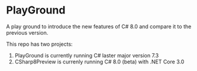 # PlayGround
A play ground to introduce the new features of C# 8.0 and compare it to the previous version.

This repo has two projects:
1) PlayGround is currently running C# laster major version 7.3 
2) CSharp8Preview is currenly running C# 8.0 (beta) with .NET Core 3.0 
